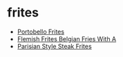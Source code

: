 # frites

 * [Portobello Frites](index/p/portobello-frites-51199220.json)
 * [Flemish Frites   Belgian Fries With A](index/f/flemish-frites---belgian-fries-with-a.json)
 * [Parisian Style Steak Frites](index/p/parisian-style-steak-frites.json)
